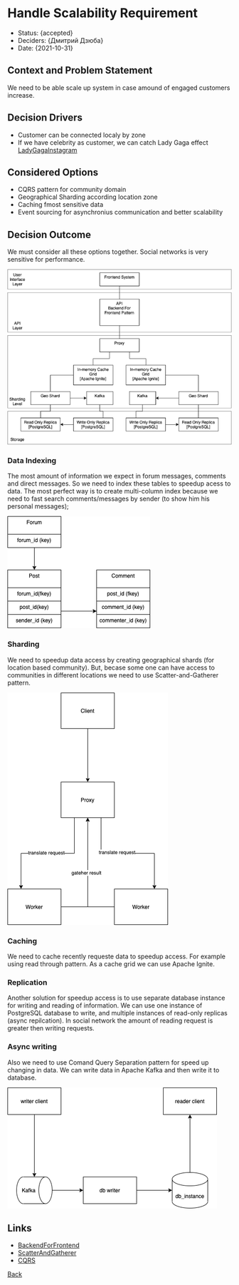 # Handle Scalability Requirement

* Status: {accepted} <!-- optional -->
* Deciders: {Дмитрий Дзюба} <!-- optional -->
* Date: {2021-10-31} <!-- optional -->


## Context and Problem Statement

We need to be able scale up system in case amound of engaged customers increase.

## Decision Drivers <!-- optional -->

* Customer can be connected localy by zone
* If we have celebrity as customer, we can catch Lady Gaga effect [LadyGagaInstagram](https://www.themoscowtimes.com/2019/07/18/russian-instagram-users-swarm-lady-gagas-page-over-bradley-cooper-a66469)

## Considered Options

* CQRS pattern for community domain
* Geographical Sharding according location zone
* Caching fmost sensitive data
* Event sourcing for asynchronius communication and better scalability

## Decision Outcome

We must consider all these options together. Social networks is very sensitive for performance.

![Diagram](../img/diagrams-ScalabilityLevels.png "Diagram")

### Data Indexing

The most amount of information we expect in forum messages, comments and direct messages. So we need to index these tables to speedup acess to data. The most perfect way is to create multi-column index because we need to fast search comments/messages by sender (to show him his personal messages); 

![Diagram](../img/diagrams-Indexing.png "Diagram")

### Sharding

We need to speedup data access by creating geographical shards (for location based community). But, becase some one can have access to communities in different locations we need to use Scatter-and-Gatherer pattern.

![Diagram](../img/diagrams-Sharding.png "Diagram")

### Caching

We need to cache  recently requeste data to speedup access. For example using read through pattern. As a cache grid we can use Apache Ignite.

### Replication

Another solution for speedup access is to use separate database instance for writing and reading of information. We can use one instance of PostgreSQL database to write, and multiple instances of read-only replicas (async repilcation). In social network the amount of reading request is greater then writing requests.

### Async writing

Also we need to use Comand Query Separation pattern for speed up changing in data. We can write data in Apache Kafka and then write it to database.

![Diagram](../img/diagrams-CQRS.png "Diagram")



## Links <!-- optional -->

* [BackendForFrontend](https://samnewman.io/patterns/architectural/bff/)
* [ScatterAndGatherer](https://www.enterpriseintegrationpatterns.com/patterns/messaging/BroadcastAggregate.html)
* [CQRS](https://martinfowler.com/bliki/CQRS.html)

[Back](README.md)